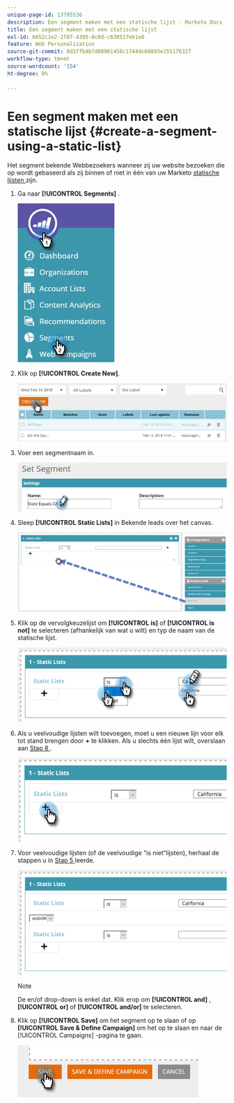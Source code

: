 ```yaml
---
unique-page-id: 13795536
description: Een segment maken met een statische lijst - Marketo Docs - Productdocumentatie
title: Een segment maken met een statische lijst
exl-id: 6652c1e2-2f07-4395-8c8d-c630517eb1e8
feature: Web Personalization
source-git-commit: 0d37fbdb7d08901458c1744dc68893e155176327
workflow-type: tm+mt
source-wordcount: '154'
ht-degree: 0%

---
```


# Een segment maken met een statische lijst {#create-a-segment-using-a-static-list}

Het segment bekende Webbezoekers wanneer zij uw website bezoeken die op wordt gebaseerd als zij binnen of niet in één van uw Marketo [ statische lijsten ](/help/marketo/product-docs/core-marketo-concepts/smart-lists-and-static-lists/static-lists/understanding-static-lists.md) zijn.

1. Ga naar **[!UICONTROL Segments]** .

   ![](assets/1.jpg)

1. Klik op **[!UICONTROL Create New]**.

   ![](assets/two.png)

1. Voer een segmentnaam in.

   ![](assets/three.png)

1. Sleep **[!UICONTROL Static Lists]** in Bekende leads over het canvas.

   ![](assets/four-2.png)

1. Klik op de vervolgkeuzelijst om **[!UICONTROL is]** of **[!UICONTROL is not]** te selecteren (afhankelijk van wat u wilt) en typ de naam van de statische lijst.

   ![](assets/five-2.png)

1. Als u veelvoudige lijsten wilt toevoegen, moet u een nieuwe lijn voor elk tot stand brengen door **+** te klikken. Als u slechts één lijst wilt, overslaan aan [ Stap 8 ](#eight).

   ![](assets/six-1.png)

1. Voor veelvoudige lijsten (of de veelvoudige &quot;is niet&quot;lijsten), herhaal de stappen u in [ Stap 5 ](#five) leerde.

   ![](assets/seven-2.png)

   >[!NOTE]
   >
   >De en/of drop-down is enkel dat. Klik erop om **[!UICONTROL and]** , **[!UICONTROL or]** of **[!UICONTROL and/or]** te selecteren.

1. Klik op **[!UICONTROL Save]** om het segment op te slaan of op **[!UICONTROL Save & Define Campaign]** om het op te slaan en naar de [!UICONTROL Campaigns] -pagina te gaan.

   ![](assets/eight-1.png)
